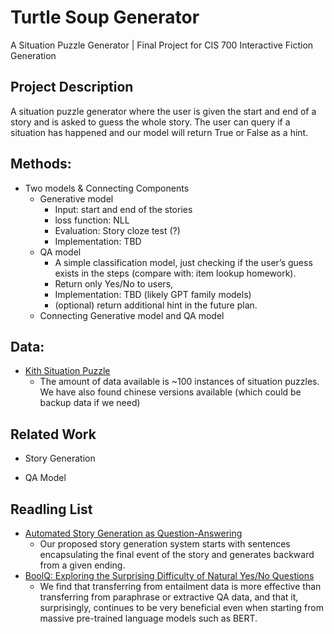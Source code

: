 # Turtle Soup Generator
A Situation Puzzle Generator | Final Project for CIS 700 Interactive Fiction Generation

Project Description
-------------------

A situation puzzle generator where the user is given the start and end of a story and is asked to guess the whole story. The user can query if a situation has happened and our model will return True or False as a hint. 

Methods:
--------

- Two models & Connecting Components
    - Generative model 
      - Input: start and end of the stories 
      - loss function: NLL
      - Evaluation: Story cloze test (?)
      - Implementation: TBD
    - QA model 
      - A simple classification model, just checking if the user’s guess exists in the steps (compare with: item lookup homework). 
      - Return only Yes/No to users, 
      - Implementation: TBD (likely GPT family models)
      - (optional) return additional hint in the future plan.
    - Connecting Generative model and QA model 

Data:
-----

- [Kith Situation Puzzle](https://kith.org/logos/things/sitpuz/situations.html)
    - The amount of data available is ~100 instances of situation puzzles. We have also found chinese versions available (which could be backup data if we need)

Related Work
------------

- Story Generation
    
- QA Model

Readling List
-------------
- [Automated Story Generation as Question-Answering](https://arxiv.org/pdf/2112.03808.pdf) 
    - Our proposed story generation system starts with sentences encapsulating the final event of the story and generates backward from a given ending.
- [BoolQ: Exploring the Surprising Difficulty of Natural Yes/No Questions](https://arxiv.org/pdf/1905.10044.pdf)    
    - We find that transferring from entailment data is more effective than transferring from paraphrase or extractive QA data, and that it, surprisingly, continues to be very beneficial even when starting from massive pre-trained language models such as BERT.
